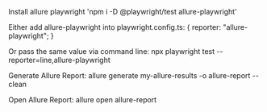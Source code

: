 Install allure playwright
'npm i -D @playwright/test allure-playwright'

Either add allure-playwright into playwright.config.ts:
{
  reporter: "allure-playwright";
}

Or pass the same value via command line:
npx playwright test --reporter=line,allure-playwright

Generate Allure Report:
allure generate my-allure-results -o allure-report --clean

Open Allure Report:
allure open allure-report